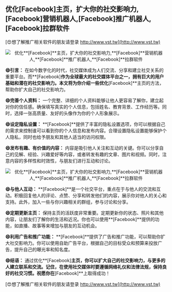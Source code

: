 ## **优化**[Facebook]**主页，扩大你的社交影响力,**[Facebook]**营销机器人,**[Facebook]**推广机器人,**[Facebook]**拉群软件**

[😍想了解推广相关软件的朋友请登录 http://www.vst.tw](http://www.vst.tw)

 <center><img src="https://vst.tw/MP4/tuiguang/png/2.png" alt="优化**[Facebook]**主页，扩大你的社交影响力,**[Facebook]**营销机器人,**[Facebook]**推广机器人,**[Facebook]**拉群软件"></center>

**😄引言：**
在如今数字化的时代，社交媒体成为人们交流、分享和建立社交关系的重要平台。而**[Facebook]**作为全球最大的社交媒体平台之一，拥有巨大的用户基础和潜在的社交影响力。本文将为你介绍一些优化**[Facebook]**主页的方法，帮助你扩大自己的社交影响力。

**😄完善个人资料：**
一个完整、详细的个人资料能够让他人更容易了解你，建立起对你的信任感。确保填写真实的个人信息，包括姓名、教育背景、工作经历等。同时，选择一张高质量、友好的头像作为你的个人形象展示。

**😄设定隐私设置：**
**[Facebook]**提供了丰富的隐私设置选项，你可以根据自己的需求来控制谁可以看到你的个人信息和发布内容。合理设置隐私设置能够保护个人隐私，同时也给予朋友和其他人适当的访问权限。

**😄发布有趣、有价值的内容：**
内容是吸引他人关注和互动的关键。你可以分享自己的见解、经验、兴趣爱好等内容，或者转发有趣的文章、图片和视频。同时，注意内容的多样性和时效性，与朋友们进行互动和讨论。

 <center><img src="https://vst.tw/MP4/tuiguang/png/3.png" alt="优化**[Facebook]**主页，扩大你的社交影响力,**[Facebook]**营销机器人,**[Facebook]**推广机器人,**[Facebook]**拉群软件"></center>

**😄与他人互动：**
**[Facebook]**是一个社交平台，重点在于与他人的交流和互动。积极回复他人的评论、点赞、分享和转发他们的内容，展示你对他人的关心和支持。此外，加入一些与你兴趣相关的群组，参与讨论和分享。

**😄定期更新主页：**
保持主页的活跃度非常重要。定期更新你的状态、照片和其他内容，让朋友们了解你的生活和近况。你也可以使用**[Facebook]**提供的功能，如直播、故事等来增加与朋友的互动机会。

**😄利用广告和推广功能：**
**[Facebook]**提供了广告和推广功能，可以帮助你扩大社交影响力。你可以使用自助广告平台，根据自己的目标受众和预算来投放广告，提升自己的曝光率和知名度。

**😄结语：**
通过优化**[Facebook]**主页，你可以扩大自己的社交影响力，与更多的人建立联系和交流。记住，在使用社交媒体时要遵循网络礼仪和法律法规，保持良好的社交习惯。祝愿你在**[Facebook]**上取得成功！

[😍想了解推广相关软件的朋友请登录 http://www.vst.tw](http://www.vst.tw)



